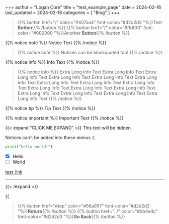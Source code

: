 +++
author = "Logan Core"
title = "test_example_page"
date = 2024-02-16
last_updated = 2024-02-16
categories = [
    "Blog"
]
+++


> {{% button href="/" color="#407aa4" font-color="#d2d2d3 "%}}Test **Button**{{% /button %}}
> {{% button href="/" color="#ffdf00" font-color="#000000 "%}}Another **Button**{{% /button %}}

{{% notice note %}}
Notice Text
{{% /notice %}}

>{{% notice note %}}
>Notices can be blockquoted too!
>{{% /notice %}}


{{% notice info %}}
Info Text
{{% /notice %}}

>{{% notice info %}}
>Extra Long Info Text Extra Long Info Text Extra Long Info Text Extra Long Info Text
>Extra Long Info Text Extra Long Info Text Extra Long Info Text Extra Long Info Text
>Extra Long Info Text Extra Long Info Text Extra Long Info Text Extra Long Info Text
>Extra Long Info Text Extra Long Info Text Extra Long Info Text Extra Long Info Text
>{{% /notice %}}

{{% notice tip %}}
Tip Text
{{% /notice %}}


{{% notice important  %}}
Important Text
{{% /notice %}}




{{< expand "CLICK ME EXPAND" >}}
This text will be hidden

Notices can't be added into these menus :(

```python
print("hello world!")
```
- [x] Hello
- [ ] World

[test_link](./sub_page_example)

---


{{< /expand >}}


{{<audio src="audio/0000_audio_test.mp3">}}

> {{% button href="#top" color="#56a057" font-color="#d2d2d3 "%}}**Return**{{% /button %}}
> {{% button href="../" color="#bb4e4c" font-color="#d2d2d3 "%}}**Go Back**{{% /button %}}

